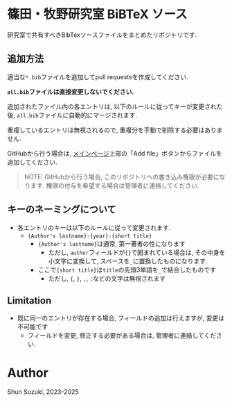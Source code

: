 # 篠田・牧野研究室 BiBTeX ソース

研究室で共有すべきBibTexソースファイルをまとめたリポジトリです.

## 追加方法

適当な`*.bib`ファイルを追加してpull requestsを作成してください.

**`all.bib`ファイルは直接変更しないでください.**

追加されたファイル内の各エントリは, 以下のルールに従ってキーが変更された後, `all.bib`ファイルに自動的にマージされます.

重複しているエントリは無視されるので, 重複分を手動で削除する必要はありません.

GitHubから行う場合は, [メインページ](https://github.com/shinolab/shinolab-bibtex)上部の「Add file」ボタンからファイルを追加してください.

> NOTE: GitHubから行う場合, このリポジトリへの書き込み権限が必要になります. 権限の付与を希望する場合は管理者に連絡してください.

## キーのネーミングについて

- 各エントリのキーは以下のルールに従って変更されます.
  - `{Author's lastname}-{year}-{short title}`
    - `{Author's lastname}`は通常, 第一著者の性になります
      - ただし, `author`フィールドが`{}`で囲まれている場合は, その中身を小文字に変換して, スペースを`_`に置換したものになります.
    - ここで`{short title}`は`title`の先頭3単語を`_`で結合したものです
      - ただし, `{`, `}`, `,`, `:`などの文字は無視されます

## Limitation

- 既に同一のエントリが存在する場合, フィールドの追加は行えますが, 変更は不可能です
  - フィールドを変更, 修正する必要がある場合は, 管理者に連絡してください.

# Author
Shun Suzuki, 2023-2025
